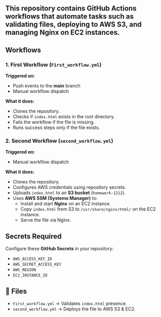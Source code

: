 <!DOCTYPE html>
<html>
<head>
  <meta charset="UTF-8">
</head>
<body>

  <p> <h2>
    This repository contains <strong>GitHub Actions workflows</strong> that automate tasks such as 
    validating files, deploying to AWS S3, and managing Nginx on EC2 instances. </h2>
  </p>

  <h2>Workflows</h2>

  <h3>1. First Workflow (<code>First_workflow.yml</code>)</h3>
  <p><strong>Triggered on:</strong></p>
  <ul>
    <li>Push events to the <strong>main</strong> branch</li>
    <li>Manual workflow dispatch</li>
  </ul>
  <p><strong>What it does:</strong></p>
  <ul>
    <li>Clones the repository.</li>
    <li>Checks if <code>index.html</code> exists in the root directory.</li>
    <li>Fails the workflow if the file is missing.</li>
    <li>Runs success steps only if the file exists.</li>
  </ul>

  <h3>2. Second Workflow (<code>second_workflow.yml</code>)</h3>
  <p><strong>Triggered on:</strong></p>
  <ul>
    <li>Manual workflow dispatch</li>
  </ul>
  <p><strong>What it does:</strong></p>
  <ul>
    <li>Clones the repository.</li>
    <li>Configures AWS credentials using repository secrets.</li>
    <li>Uploads <code>index.html</code> to an <strong>S3 bucket</strong> (<code>homework-1212</code>).</li>
    <li>Uses <strong>AWS SSM (Systems Manager)</strong> to:
      <ul>
        <li>Install and start <strong>Nginx</strong> on an EC2 instance.</li>
        <li>Copy <code>index.html</code> from S3 to <code>/usr/share/nginx/html/</code> on the EC2 instance.</li>
        <li>Serve the file via Nginx.</li>
      </ul>
    </li>
  </ul>

  <h2>Secrets Required</h2>
  <p>Configure these <strong>GitHub Secrets</strong> in your repository:</p>
  <ul>
    <li><code>AWS_ACCESS_KEY_ID</code></li>
    <li><code>AWS_SECRET_ACCESS_KEY</code></li>
    <li><code>AWS_REGION</code></li>
    <li><code>EC2_INSTANCE_ID</code></li>
  </ul>

  <h2>📂 Files</h2>
  <ul>
    <li><code>First_workflow.yml</code> → Validates <code>index.html</code> presence.</li>
    <li><code>second_workflow.yml</code> → Deploys the file to AWS S3 & EC2.</li>
  </ul>

</body>
</html>
